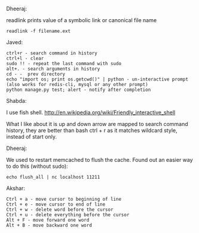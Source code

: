 Dheeraj:

readlink prints value of a symbolic link or canonical file name

    readlink -f filename.ext

Javed:

    ctrl+r - search command in history
    ctrl+l - clear
    sudo !! - repeat the last command with sudo
    alt+. - search arguments in history
    cd - -  prev directory
    echo "import os; print os.getcwd()" | python - un-interactive prompt (also works for redis-cli, mysql or any other prompt)
    python manage.py test; alert - notify after completion

Shabda:

I use fish shell. http://en.wikipedia.org/wiki/Friendly_interactive_shell

What I like about it is up and down arrow are mapped to search command history, they are better than bash ctrl + r as it matches wildcard style, instead of start only.

Dheeraj:

We used to restart memcached to flush the cache. Found out an easier way to do this (without sudo):
  
    echo flush_all | nc localhost 11211
    
Akshar:

    Ctrl + a - move cursor to beginning of line
    Ctrl + e - move cursor to end of line
    Ctrl + w - delete word before the cursor
    Ctrl + u - delete everything before the cursor
    Alt + F - move forward one word
    Alt + B - move backward one word    
  
  
